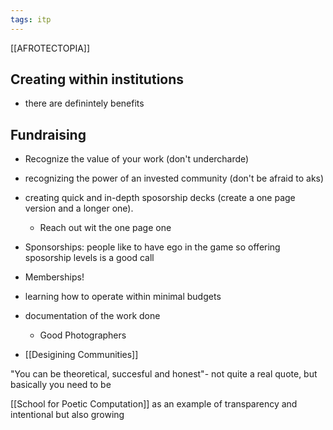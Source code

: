 ```yaml
---
tags: itp
---
```

[[AFROTECTOPIA]]
## Creating within institutions
- there are definintely benefits

## Fundraising
- Recognize the value of your work (don't undercharde)
- recognizing the power of an invested community (don't be afraid to aks)
- creating quick and in-depth sposorship decks (create a one page version and a longer one). 
	- Reach out wit the one page one
- Sponsorships: people like to have ego in the game so offering sposorship levels is a good call
- Memberships!
- learning how to operate within minimal budgets
- documentation of the work done
	- Good Photographers


- [[Desigining Communities]]

"You can be theoretical, succesful and honest"- not quite a real quote, but basically you need to be 

[[School for Poetic Computation]] as an example of transparency and intentional but also growing